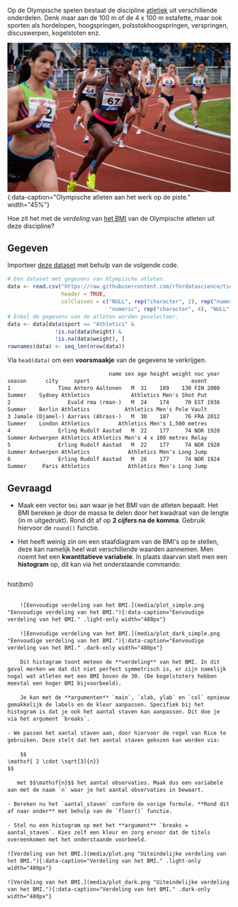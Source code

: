 Op de Olympische spelen bestaat de discipline <a href="https://nl.wikipedia.org/wiki/Atletiek" target="_blank">atletiek</a> uit verschillende onderdelen. Denk maar aan de 100 m of de 4 x 100 m estafette, maar ook sporten als hordelopen, hoogspringen, polsstokhoogspringen, verspringen, discuswerpen, kogelstoten enz. 

![Olympische atleten aan het werk op de piste.](media/nicolas-hoizey.jpg "Foto door Nicolas Hoizey op Unsplash."){:data-caption="Olympische atleten aan het werk op de piste." width="45%"}

Hoe zit het met de *verdeling* van <a href="https://www.gezondleven.be/themas/voeding/obesitas-en-overgewicht/body-mass-index-bmi" target="_blank">het BMI</a> van de Olympische atleten uit deze discipline?

## Gegeven

Importeer <a href="https://github.com/rfordatascience/tidytuesday/blob/master/data/2021/2021-07-27/olympics.csv" target="_blank">deze dataset</a> met behulp van de volgende code.

```R
# Een dataset met gegevens van Olympische atleten.
data <- read.csv("https://raw.githubusercontent.com/rfordatascience/tidytuesday/master/data/2021/2021-07-27/olympics.csv",
                 header = TRUE,
                 colClasses = c("NULL", rep("character", 2), rep("numeric", 3), "NULL", "character", "NULL",
                                "numeric", rep("character", 4), "NULL" ))
# Enkel de gegevens van de atleten worden geselecteer.
data <- data[data$sport == "Athletics" &
               !is.na(data$height) &
               !is.na(data$weight), ]
rownames(data) <- seq_len(nrow(data))
```

Via `head(data)` om een **voorsmaakje** van de gegevens te verkrijgen.

```
                                name sex age height weight noc year season      city     sport                                event
1               Timo Antero Aaltonen   M  31    189    130 FIN 2000 Summer    Sydney Athletics             Athletics Men's Shot Put
2                  Evald rma (rman-)   M  24    174     70 EST 1936 Summer    Berlin Athletics           Athletics Men's Pole Vault
3 Jamale (Djamel-) Aarrass (Ahrass-)   M  30    187     76 FRA 2012 Summer    London Athletics         Athletics Men's 1,500 metres
4               Erling Rudolf Aastad   M  22    177     74 NOR 1920 Summer Antwerpen Athletics Athletics Men's 4 x 100 metres Relay
5               Erling Rudolf Aastad   M  22    177     74 NOR 1920 Summer Antwerpen Athletics            Athletics Men's Long Jump
6               Erling Rudolf Aastad   M  26    177     74 NOR 1924 Summer     Paris Athletics            Athletics Men's Long Jump
```

## Gevraagd

- Maak een vector `bmi` aan waar je het BMI van de atleten bepaalt. Het BMI bereken je door de massa te delen door het kwadraat van de lengte (in m uitgedrukt). Rond dit af op **2 cijfers na de komma**. Gebruik hiervoor de `round()` functie.

- Het heeft weinig zin om een staafdiagram van de BMI's op te stellen, deze kan namelijk heel wat verschillende waarden aannemen. Men noemt het een **kwantitatieve variabele**. In plaats daarvan stelt men een **histogram** op, dit kan via het onderstaande commando:

    ```R
hist(bmi)
```

    ![Eenvoudige verdeling van het BMI.](media/plot_simple.png "Eenvoudige verdeling van het BMI."){:data-caption="Eenvoudige verdeling van het BMI." .light-only width="480px"}

    ![Eenvoudige verdeling van het BMI.](media/plot_dark_simple.png "Eenvoudige verdeling van het BMI."){:data-caption="Eenvoudige verdeling van het BMI." .dark-only width="480px"}

    Dit histogram toont meteen de **verdeling** van het BMI. In dit geval merken we dat dit niet perfect symmetrisch is, er zijn namelijk nogal wat atleten met een BMI boven de 30. (De kogelstoters hebben meestal een hoger BMI bijvoorbeeld).

    Je kan met de **argumenten** `main`, `xlab, ylab` en `col` opnieuw gemakkelijk de labels en de kleur aanpassen. Specifiek bij het histogram is dat je ook het aantal staven kan aanpassen. Dit doe je via het argument `breaks`.

- We passen het aantal staven aan, door hiervoor de regel van Rice te gebruiken. Deze stelt dat het aantal staven gekozen kan worden via:

    $$
\mathsf{ 2 \cdot \sqrt[3]{n}}
$$

   met $$\mathsf{n}$$ het aantal observaties. Maak dus een variabele aan met de naam `n` waar je het aantal observaties in bewaart.

- Bereken nu het `aantal_staven` conform de vorige formule. **Rond dit af naar onder** met behulp van de `floor()` functie.

- Stel nu een histogram op met het **argument** `breaks = aantal_staven`. Kies zelf een kleur en zorg ervoor dat de titels overeenkomen met het onderstaande voorbeeld.

![Verdeling van het BMI.](media/plot.png "Uiteindelijke verdeling van het BMI."){:data-caption="Verdeling van het BMI." .light-only width="480px"}

![Verdeling van het BMI.](media/plot_dark.png "Uiteindelijke verdeling van het BMI."){:data-caption="Verdeling van het BMI." .dark-only width="480px"}